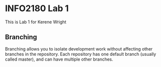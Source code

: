 # INFO2180 Lab 1

This is Lab 1 for Kerene Wright

## Branching
Branching allows you to isolate development work without affecting other branches in the repository. Each repository has one default branch (usually called master), and can have multiple other branches.